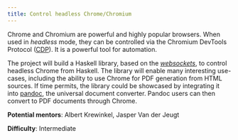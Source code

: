 ```yaml
---
title: Control headless Chrome/Chromium
---
```


Chrome and Chromium are powerful and highly popular browsers. When used
in *headless* mode, they can be controlled via the Chromium DevTools
Protocol ([CDP](https://chromedevtools.github.io/devtools-protocol/)).
It is a powerful tool for automation.

The project will build a Haskell library, based on the
[*websockets*](https://hackage.haskell.org/package/websockets), to
control headless Chrome from Haskell. The library will enable many
interesting use-cases, including the ability to use Chrome for PDF
generation from HTML sources. If time permits, the library could be
showcased by integrating it into [pandoc](https://pandoc.org), the
universal document converter. Pandoc users can then convert to PDF
documents through Chrome.

**Potential mentors**: Albert Krewinkel, Jasper Van der Jeugt

**Difficulty**: Intermediate

